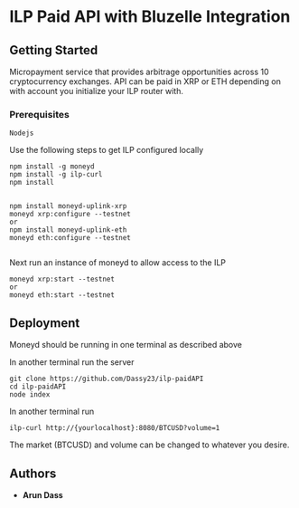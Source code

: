 # ILP Paid API with Bluzelle Integration


## Getting Started

Micropayment service that provides arbitrage opportunities across 10 cryptocurrency exchanges. API can be paid in XRP or ETH depending on with account you initialize your ILP router with.

### Prerequisites
```
Nodejs
```
Use the following steps to get ILP configured locally

```
npm install -g moneyd 
npm install -g ilp-curl
npm install
```
```

npm install moneyd-uplink-xrp
moneyd xrp:configure --testnet
or
npm install moneyd-uplink-eth
moneyd eth:configure --testnet


```
Next run an instance of moneyd to allow access to the ILP

```
moneyd xrp:start --testnet
or 
moneyd eth:start --testnet

```

## Deployment

Moneyd should be running in one terminal as described above

In another terminal run the server
```
git clone https://github.com/Dassy23/ilp-paidAPI
cd ilp-paidAPI
node index
```
In another terminal run

```
ilp-curl http://{yourlocalhost}:8080/BTCUSD?volume=1

```
The market (BTCUSD) and volume can be changed to whatever you desire.

## Authors

- **Arun Dass** 
